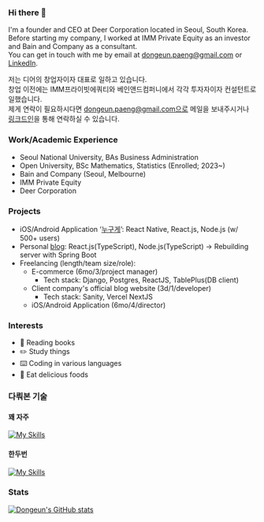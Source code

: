 ### Hi there 👋

I'm a founder and CEO at Deer Corporation located in Seoul, South Korea.<br/>
Before starting my company, I worked at IMM Private Equity as an investor and Bain and Company as a consultant.<br/>
You can get in touch with me by email at dongeun.paeng@gmail.com or [LinkedIn](https://www.linkedin.com/in/dongeun-paeng-b71a5b149/).<br/>

저는 디어의 창업자이자 대표로 일하고 있습니다.<br/>
창업 이전에는 IMM프라이빗에쿼티와 베인앤드컴퍼니에서 각각 투자자이자 컨설턴트로 일했습니다.<br/>
제게 연락이 필요하시다면 dongeun.paeng@gmail.com으로 메일을 보내주시거나 [링크드인](https://www.linkedin.com/in/dongeun-paeng-b71a5b149/)을 통해 연락하실 수 있습니다.


### Work/Academic Experience
- Seoul National University, BAs Business Administration
- Open University, BSc Mathematics, Statistics (Enrolled; 2023~)
- Bain and Company (Seoul, Melbourne)
- IMM Private Equity
- Deer Corporation

### Projects
- iOS/Android Application ‘[누구게](https://apps.apple.com/kr/app/%EB%88%84%EA%B5%AC%EA%B2%8C-%EB%AC%B4%EC%A0%9C%ED%95%9C-%EC%9D%B5%EB%AA%85-%EB%AC%B8%EC%9E%90/id1556761670)’: React Native, React.js, Node.js (w/ 500+ users)
- Personal [blog](https://dongeunpaeng.com): React.js(TypeScript), Node.js(TypeScript) -> Rebuilding server with Spring Boot
- Freelancing (length/team size/role):
    - E-commerce (6mo/3/project manager)
        - Tech stack: Django, Postgres, ReactJS, TablePlus(DB client)
    - Client company's official blog website (3d/1/developer)
        - Tech stack: Sanity, Vercel NextJS
    - iOS/Android Application (6mo/4/director)

### Interests
- :book: Reading books
- :pencil2: Study things
- :keyboard: Coding in various languages
- :ramen: Eat delicious foods

### 다뤄본 기술

#### 꽤 자주
[![My Skills](https://skillicons.dev/icons?i=aws,react,ts,heroku,redux,styledcomponents,tailwind,git,github,nextjs,nodejs,express,mysql,latex,vercel,vim,neovim,materialui,lua,nginx&perline=3)](https://skillicons.dev)

#### 한두번
[![My Skills](https://skillicons.dev/icons?i=postgres,graphql,mongodb,py,java,spring,selenium,flutter,githubactions,elixir&perline=3)](https://skillicons.dev)

### Stats
[![Dongeun's GitHub stats](https://github-readme-stats.vercel.app/api?username=dongeunpaeng&count_private=true)](https://github.com/anuraghazra/github-readme-stats)
